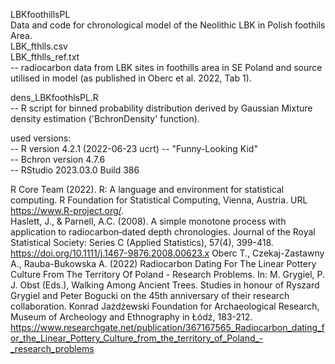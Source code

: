 LBKfoothillsPL  
Data and code for chronological model of the Neolithic LBK in Polish foothils Area.  
LBK_fthlls.csv  
LBK_fthlls_ref.txt  
-- radiocarbon data from LBK sites in foothills area in SE Poland and source utilised in model (as published in Oberc et al. 2022, Tab 1).
  
dens_LBKfoothlsPL.R  
-- R script for binned probability distribution derived by Gaussian Mixture density estimation ('BchronDensity' function).

used versions:  
-- R version 4.2.1 (2022-06-23 ucrt) -- "Funny-Looking Kid"  
-- Bchron version 4.7.6  
-- RStudio 2023.03.0 Build 386

R Core Team (2022). R: A language and environment for statistical computing. R Foundation for Statistical Computing, Vienna, Austria. URL https://www.R-project.org/.  
Haslett, J., & Parnell, A.C. (2008). A simple monotone process with application to radiocarbon‐dated depth chronologies. Journal of the Royal Statistical Society: Series C (Applied Statistics), 57(4), 399-418. https://doi.org/10.1111/j.1467-9876.2008.00623.x
Oberc T., Czekaj-Zastawny A., Rauba-Bukowska A. (2022) Radiocarbon Dating For The Linear Pottery Culture From The Territory Of Poland - Research Problems. In: M. Grygiel, P. J. Obst (Eds.), Walking Among Ancient Trees. Studies in honour of Ryszard Grygiel and Peter Bogucki on the 45th anniversary of their research collaboration. Konrad Jażdżewski Foundation for Archaeological Research, Museum of Archeology and Ethnography in Łódź, 183-212. https://www.researchgate.net/publication/367167565_Radiocarbon_dating_for_the_Linear_Pottery_Culture_from_the_territory_of_Poland_-_research_problems
